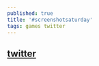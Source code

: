 ```yaml
---
published: true
title: '#screenshotsaturday'
tags: games twitter
---
```

## [twitter](https://twitter.com/search?q=%23screenshotsaturday&src=tyah)
